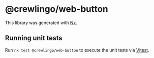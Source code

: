 # @crewlingo/web-button

This library was generated with [Nx](https://nx.dev).

## Running unit tests

Run `nx test @crewlingo/web-button` to execute the unit tests via [Vitest](https://vitest.dev/).
